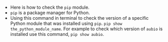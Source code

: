 * Here is how to check the `pip` module.
* `pip` is a package manager for Python.
* Using this command in terminal to check the version of a specific Python module that was installed using `pip`. `pip show the_python_module_name`. For example to check which version of `aubio` is installed use this command, `pip show aubio`.